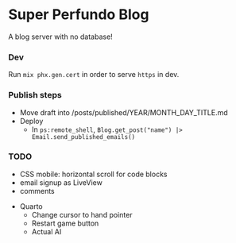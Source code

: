 # Super Perfundo Blog

A blog server with no database!

### Dev
Run `mix phx.gen.cert` in order to serve `https` in dev.

### Publish steps
* Move draft into /posts/published/YEAR/MONTH_DAY_TITLE.md
* Deploy
    * In `ps:remote_shell`, `Blog.get_post("name") |> Email.send_published_emails()`

### TODO
* CSS mobile: horizontal scroll for code blocks
* email signup as LiveView
* comments
- Quarto
  * Change cursor to hand pointer
  * Restart game button
  * Actual AI
